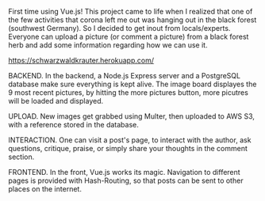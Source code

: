 First time using Vue.js! This project came to life when I realized that one of the few activities that corona left me out was hanging out in the black forest (southwest Germany). So I decided to get inout from locals/experts. Everyone can upload a picture (or comment a picture) from a black forest herb and add some information regarding how we can use it.

https://schwarzwaldkrauter.herokuapp.com/

BACKEND. In the backend, a Node.js Express server and a PostgreSQL database make sure everything is kept alive. The image board displayes the 9 most recent pictures, by hitting the more pictures button, more picutres will be loaded and displayed.

UPLOAD. New images get grabbed using Multer, then uploaded to AWS S3, with a reference stored in the database.

INTERACTION. One can visit a post's page, to interact with the author, ask questions, critique, praise, or simply share your thoughts in the comment section.

FRONTEND. In the front, Vue.js works its magic. Navigation to different pages is provided with Hash-Routing, so that posts can be sent to other places on the internet.

